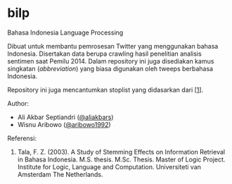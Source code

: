 # bilp
Bahasa Indonesia Language Processing

Dibuat untuk membantu pemrosesan Twitter yang menggunakan bahasa Indonesia. Disertakan data berupa crawling hasil penelitian analisis sentimen saat Pemilu 2014. Dalam repository ini juga disediakan kamus singkatan (*abbreviation*) yang biasa digunakan oleh tweeps berbahasa Indonesia.

Repository ini juga mencantumkan stoplist yang didasarkan dari [[1][tala]].

Author:
* Ali Akbar Septiandri ([@aliakbars][aliakbars])
* Wisnu Aribowo ([@aribowo1992][aribowo1992])

Referensi:
1. Tala, F. Z. (2003). A Study of Stemming Effects on Information Retrieval in Bahasa Indonesia. M.S. thesis. M.Sc. Thesis. Master of Logic Project. Institute for Logic, Language and Computation. Universiteti van Amsterdam The Netherlands.

[aliakbars]: http://twitter.com/aliakbars
[aribowo1992]: http://twitter.com/aribowo1992
[tala]: http://www.illc.uva.nl/Research/Reports/MoL-2003-02.text.pdf